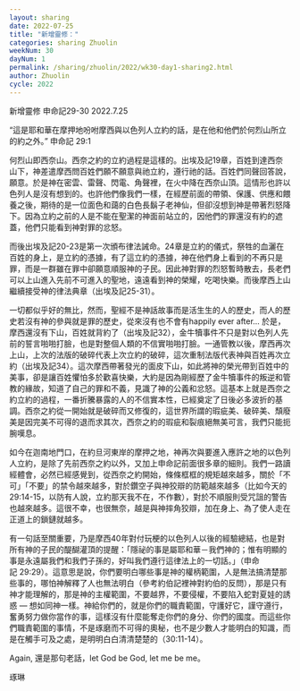 ```yaml
---
layout: sharing
date: 2022-07-25
title: "新增靈修："
categories: sharing Zhuolin
weekNum: 30
dayNum: 1
permalink: /sharing/zhuolin/2022/wk30-day1-sharing2.html
author: Zhuolin
cycle: 2022
---  
```

新增靈修 申命記29-30
2022.7.25

“這是耶和華在摩押地吩咐摩西與以色列人立約的話，是在他和他們於何烈山所立的約之外。”
‭‭申命記‬ ‭29:1‬ ‭

何烈山即西奈山。西奈之約的立約過程是這樣的。出埃及記19章，百姓到達西奈山下，神差遣摩西問百姓們願不願意與祂立約，遵行祂的話。百姓們同聲回答說，願意。於是神在密雲、雷聲、閃電、角聲裡，在火中降在西奈山頂。這情形也許以色列人是沒有想到的。也許他們像我們一樣，在經歷前面的帶領、保護、供應和餵養之後，期待的是一位面色和藹的白色長鬍子老神仙，但卻沒想到神是帶著烈怒降下。因為立約之前的人是不能在聖潔的神面前站立的，因他們的罪還沒有約的遮蓋，他們只能看到神對罪的忿怒。

而後出埃及記20-23是第一次頒布律法誡命。24章是立約的儀式，祭牲的血灑在百姓的身上，是立約的憑據，有了這立約的憑據，神在他們身上看到的不再只是罪，而是一群雖在罪中卻願意順服神的子民。因此神對罪的烈怒暫時散去，長老們可以上山進入先前不可進入的聖地，遠遠看到神的榮耀，吃喝快樂。而後摩西上山繼續接受神的律法典章（出埃及記25-31）。

一切都似乎好的無比，然而，聖經不是神話故事而是活生生的人的歷史，而人的歷史若沒有神的參與就是罪的歷史，從來沒有也不會有happily ever after… 於是，摩西還沒有下山，百姓就背約了（出埃及記32），金牛犢事件不只是對以色列人先前的誓言啪啪打臉，也是對整個人類的不信實啪啪打臉。一通管教以後，摩西再次上山，上次的法版的破碎代表上次立約的破碎，這次重制法版代表神與百姓再次立約（出埃及記34）。這次摩西帶著發光的面皮下山，如此將神的榮光帶到百姓中的美事，卻是讓百姓懼怕多於歡喜快樂，大約是因為剛經歷了金牛犢事件的叛逆和管教的緣故，知道了自己的罪和不義，見識了神的公義和忿怒。這基本上就是西奈之約立約的過程，一番折騰暴露的人的不信實本性，已經奠定了日後必多波折的基調。西奈之約從一開始就是破碎而又修復的，這世界所謂的瑕疵美、破碎美、頹廢美是因完美不可得的退而求其次，西奈之約的瑕疵和裂痕絕無美可言，我們只能扼腕嘆息。

如今在迦南地門口，在約旦河東岸的摩押之地，神再次與要進入應許之地的以色列人立約，是除了先前西奈之約以外，又加上申命記前面很多章的細則。我們一路讀經體會，必然已經感覺到，從西奈之約開始，條條框框的規矩越來越多，關於「不可」「不要」的禁令越來越多，對於鑽空子與神狡辯的防範越來越多（比如今天的29:14-15，以防有人說，立約那天我不在，不作數），對於不順服則受咒詛的警告也越來越多。這很不幸，也很無奈，越是與神摔角狡辯，加在身上、為了使人走在正道上的鎖鏈就越多。

有一句話至關重要，乃是摩西40年對付玩梗的以色列人以後的經驗總結，也是對所有神的子民的醍醐灌頂的提醒：「隱祕的事是屬耶和華－我們神的；惟有明顯的事是永遠屬我們和我們子孫的，好叫我們遵行這律法上的一切話。」（申命記‬ ‭29:29‬）。這意思是說，你們要明白哪些事是神的權柄範圍，人是無法搞清楚那些事的，哪怕神解釋了人也無法明白（參考約伯記裡神對約伯的反問），那是只有神才能理解的，那是神的主權範圍，不要越界，不要侵權，不要陷入蛇對夏娃的誘惑 — 想如同神一樣。神給你們的，就是你們的職責範圍，守護好它，謹守遵行，奮勇努力做你當作的事，這樣沒有什麼能奪走你們的身分、你們的國度。而這些你們職責範圍的事情，不是琢磨而不可得的奧秘，也不是少數人才能明白的知識，而是在觸手可及之處，是明明白白清清楚楚的（30:11-14）。

Again, 還是那句老話，let God be God, let me be me。

琢琳
